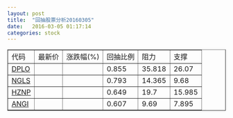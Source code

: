 ```yaml
---
layout: post
title:  "回抽股票分析20160305"
date:   2016-03-05 01:17:14
categories: stock
---
```

<script type="text/javascript">
var stockList = []
stockList.push('gb_dplo');
stockList.push('gb_ngls');
stockList.push('gb_hznp');
stockList.push('gb_angi');
</script>
<table border="1">
 <tr>
 <td>代码</td>
 <td>最新价</td>
 <td>涨跌幅(%)</td>
 <td>回抽比例</td>
 <td>阻力</td>
 <td>支撑</td>
</tr>
  <tr id="dplo">
  <td><a href="http://stock.finance.sina.com.cn/usstock/quotes/DPLO.html" target="_blank">DPLO</a></td><td></td><td></td><td>0.855</td><td>35.818</td><td>26.07</td></tr>
  <tr id="ngls">
  <td><a href="http://stock.finance.sina.com.cn/usstock/quotes/NGLS.html" target="_blank">NGLS</a></td><td></td><td></td><td>0.793</td><td>14.365</td><td>9.68</td></tr>
  <tr id="hznp">
  <td><a href="http://stock.finance.sina.com.cn/usstock/quotes/HZNP.html" target="_blank">HZNP</a></td><td></td><td></td><td>0.649</td><td>19.7</td><td>15.985</td></tr>
  <tr id="angi">
  <td><a href="http://stock.finance.sina.com.cn/usstock/quotes/ANGI.html" target="_blank">ANGI</a></td><td></td><td></td><td>0.607</td><td>9.69</td><td>7.895</td></tr>
</table>
